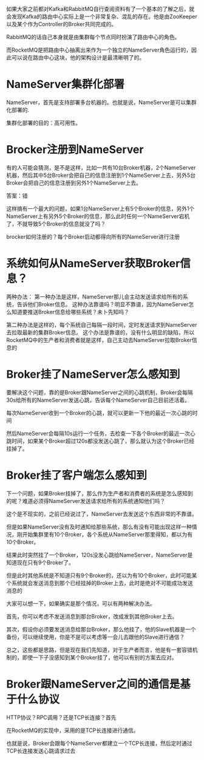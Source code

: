 
如果大家之前都对Kafka和RabbitMQ自行查阅资料有了一个基本的了解之后，就会发现Kafka的路由中心实际上是一个非常复杂、混乱的存在。他是由ZooKeeper以及某个作为Controller的Broker共同完成的。

RabbitMQ的话自己本身就是由集群每个节点同时扮演了路由中心的角色。

而RocketMQ是把路由中心抽离出来作为一个独立的NameServer角色运行的，因此可以说在路由中心这块，他的架构设计是最清晰明了的。

# NameServer集群化部署
NameServer，首先是支持部署多台机器的。也就是说，NameServer是可以集群化部署的.

集群化部署的目的：高可用性。

# Brocker注册到NameServer
有的人可能会猜测，是不是这样，比如一共有10台Broker机器，2个NameServer机器，然后其中5台Broker会把自己的信息注册到1个NameServer上去，另外5台Broker会把自己的信息注册到另外1个NameServer上去。

答案：错

这样搞有一个最大的问题，如果1台NameServer上有5个Broker的信息，另外1个NameServer上有另外5个Broker的信息，那么此时任何一个NameServer宕机了，不就导致5个Broker的信息就没了吗？

brocker如何注册的？每个Broker启动都得向所有的NameServer进行注册

# 系统如何从NameServer获取Broker信息？

两种办法：
第一种办法是这样，NameServer那儿会主动发送请求给所有的系统，告诉他们Broker信息。
这种办法靠谱吗？明显不靠谱，因为NameServer怎么知道要推送Broker信息给哪些系统？未卜先知吗？

第二种办法是这样的，每个系统自己每隔一段时间，定时发送请求到NameServer去拉取最新的集群Broker信息。
这个办法是靠谱的，没有什么明显的缺陷，所以RocketMQ中的生产者和消费者就是这样，自己主动去NameServer拉取Broker信息的

# Broker挂了NameServer怎么感知到

要解决这个问题，靠的是Broker跟NameServer之间的心跳机制，Broker会每隔30s给所有的NameServer发送心跳，告诉每个NameServer自己目前还活着。

每次NameServer收到一个Broker的心跳，就可以更新一下他的最近一次心跳的时间

然后NameServer会每隔10s运行一个任务，去检查一下各个Broker的最近一次心跳时间，如果某个Broker超过120s都没发送心跳了，那么就认为这个Broker已经挂掉了。

# Broker挂了客户端怎么感知到

下一个问题，如果Broker挂掉了，那么作为生产者和消费者的系统是怎么感知到的呢？难道必须得NameServer发送请求给所有的系统通知他们吗？

这个是不现实的，之前已经说过了，NameServer去发送这个东西非常的不靠谱。

但是如果NameServer没有及时通知给那些系统，那么有没有可能出现这样一种情况，刚开始集群里有10个Broker，各个系统从NameServer那里得知，都以为有10个Broker。

结果此时突然挂了一个Broker，120s没发心跳给NameServer，NameServer是知道现在只有9个Broker了。

但是此时其他系统是不知道只有9个Broker的，还以为有10个Broker，此时可能某个系统就会发送消息到那个已经挂掉的Broker上去，此时是绝对不可能成功发送消息的

大家可以想一下，如果确实是那个情况，可以有两种解决办法。

首先，你可以考虑不发送消息到那台Broker，改成发到其他Broker上去。

其次，假设你必须要发送消息给那台Broker，那么他挂了，他的Slave机器是一个备份，可以继续使用，你是不是可以考虑等一会儿去跟他的Slave进行通信？

总之，这些都是思路，但是现在我们先知道，对于生产者而言，他是有一套容错机制的，即使一下子没感知到某个Broker挂了，他可以有别的方案去应对。

# Broker跟NameServer之间的通信是基于什么协议

HTTP协议？RPC调用？还是TCP长连接？首先

在RocketMQ的实现中，采用的是TCP长连接进行通信。

也就是说，Broker会跟每个NameServer都建立一个TCP长连接，然后定时通过TCP长连接发送心跳请求过去